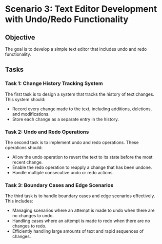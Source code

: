 # Scenario 3: Text Editor Development with Undo/Redo Functionality

## Objective
The goal is to develop a simple text editor that includes undo and redo functionality.

## Tasks

### Task 1: Change History Tracking System
The first task is to design a system that tracks the history of text changes. This system should:

- Record every change made to the text, including additions, deletions, and modifications.
- Store each change as a separate entry in the history.

### Task 2: Undo and Redo Operations
The second task is to implement undo and redo operations. These operations should:

- Allow the undo operation to revert the text to its state before the most recent change.
- Enable the redo operation to reapply a change that has been undone.
- Handle multiple consecutive undo or redo actions.

### Task 3: Boundary Cases and Edge Scenarios
The third task is to handle boundary cases and edge scenarios effectively. This includes:

- Managing scenarios where an attempt is made to undo when there are no changes to undo.
- Handling cases where an attempt is made to redo when there are no changes to redo.
- Efficiently handling large amounts of text and rapid sequences of changes.